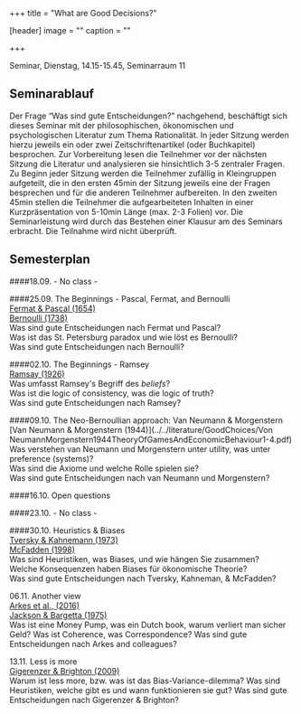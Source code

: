 +++
title = "What are Good Decisions?"

[header]
image = ""
caption = ""

+++

<link rel="stylesheet" href="https://use.fontawesome.com/releases/v5.5.0/css/all.css" integrity="sha384-B4dIYHKNBt8Bc12p+WXckhzcICo0wtJAoU8YZTY5qE0Id1GSseTk6S+L3BlXeVIU" crossorigin="anonymous">



Seminar, Dienstag, 14.15-15.45, Seminarraum 11

## Seminarablauf

Der Frage “Was sind gute Entscheidungen?” nachgehend, beschäftigt sich dieses Seminar mit der philosophischen, ökonomischen und psychologischen Literatur zum Thema Rationalität. In jeder Sitzung werden hierzu jeweils ein oder zwei Zeitschriftenartikel (oder Buchkapitel) besprochen. Zur Vorbereitung lesen die Teilnehmer vor der nächsten Sitzung die Literatur und analysieren sie hinsichtlich 3-5 zentraler Fragen. Zu Beginn jeder Sitzung werden die Teilnehmer zufällig in Kleingruppen aufgeteilt, die in den ersten 45min der Sitzung jeweils eine der Fragen besprechen und für die anderen Teilnehmer aufbereiten. In den zweiten 45min stellen die Teilnehmer die aufgearbeiteten Inhalten in einer Kurzpräsentation von 5-10min Länge (max. 2-3 Folien) vor. Die Seminarleistung wird durch das Bestehen einer Klausur am des Seminars erbracht. Die Teilnahme wird nicht überprüft.

## Semesterplan

####18.09. - No class -

####25.09.  The Beginnings - Pascal, Fermat, and Bernoulli<br>
<i class="far fa-file-alt"></i> [Fermat & Pascal (1654)](../../literature/GoodChoices/fermatpascal.pdf)<br>
<i class="far fa-file-alt"></i> [Bernoulli (1738)](../../literature/GoodChoices/Bernoulli_1954_Exposition.pdf)<br>
<i class="fas fa-question"></i> Was sind gute Entscheidungen nach Fermat und Pascal?<br>
<i class="fas fa-question"></i> Was ist das St. Petersburg paradox und wie löst es Bernoulli?<br>
<i class="fas fa-question"></i> Was sind gute Entscheidungen nach Bernoulli?

####02.10. The Beginnings - Ramsey<br>
<i class="far fa-file-alt"></i> [Ramsay (1926)](../../literature/GoodChoices/Ramsey1926Truth&Probability_short.pdf)<br>
<i class="fas fa-question"></i> Was umfasst Ramsey's Begriff des <i>beliefs</i>?<br>
<i class="fas fa-question"></i> Was ist die logic of consistency, was die logic of truth?<br>
<i class="fas fa-question"></i> Was sind gute Entscheidungen nach Ramsey?

####09.10. The Neo-Bernoullian approach: Van Neumann & Morgenstern<br>
<i class="far fa-file-alt"></i> [Van Neumann & Morgenstern (1944)](../../literature/GoodChoices/Von NeumannMorgenstern1944TheoryOfGamesAndEconomicBehaviour1-4.pdf)<br>
<i class="fas fa-question"></i> Was verstehen van Neumann und Morgenstern unter utility, was unter preference (systems)?<br>
<i class="fas fa-question"></i> Was sind die Axiome und welche Rolle spielen sie?<br>
<i class="fas fa-question"></i> Was sind gute Entscheidungen nach van Neumann und Morgenstern?

####16.10. Open questions

####23.10. - No class -

####30.10. Heuristics & Biases<br>
<i class="far fa-file-alt"></i> [Tversky & Kahnemann (1973)](../../literature/GoodChoices/Tversky&Kahneman1973Heuristics&Biases.pdf)<br>
<i class="far fa-file-alt"></i> [McFadden (1998)](../../literature/GoodChoices/McFadden1998RationalityForEconomists.pdf)<br>
<i class="fas fa-question"></i> Was sind Heuristiken, was Biases, und wie hängen Sie zusammen?<br>
<i class="fas fa-question"></i> Welche Konsequenzen haben Biases für ökonomische Theorie?<br>
<i class="fas fa-question"></i> Was sind gute Entscheidungen nach Tversky, Kahneman, & McFadden?

06.11. Another view<br>
<i class="far fa-file-alt"></i> [Arkes et al., (2016)](../../literature/GoodChoices/ArkesEtal2016HowBadIsIncoherence.pdf)<br>
<i class="far fa-file-alt"></i> [Jackson & Bargetta (1975)](../../literature/GoodChoices/JacksonBargetta1975DutchBook.pdf)<br>
<i class="fas fa-question"></i> Was ist eine Money Pump, was ein Dutch book, warum verliert man sicher Geld?
<i class="fas fa-question"></i> Was ist Coherence, was Correspondence?
<i class="fas fa-question"></i> Was sind gute Entscheidungen nach Arkes and colleagues?

13.11. Less is more<br>
<i class="far fa-file-alt"></i> [Gigerenzer & Brighton (2009)](../../literature/GoodChoices/GigerenzerBrighton2009HomoHeuristicus.pdf)<br>
<i class="fas fa-question"></i> Warum ist less more, bzw. was ist das Bias-Variance-dilemma?
<i class="fas fa-question"></i> Was sind Heuristiken, welche gibt es und wann funktionieren sie gut?
<i class="fas fa-question"></i> Was sind gute Entscheidungen nach Gigerenzer & Brighton?
